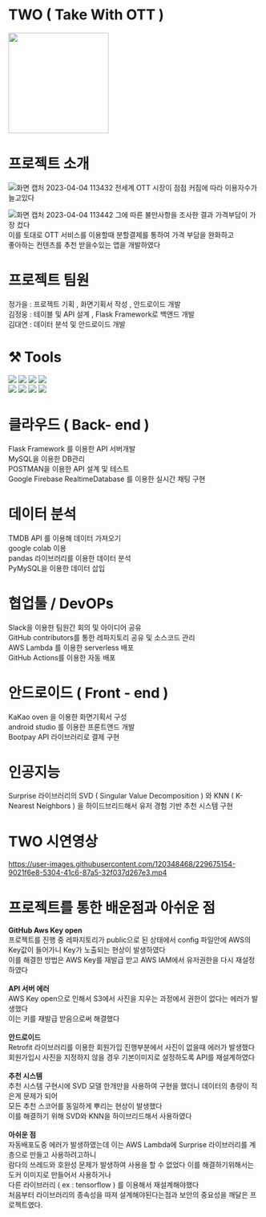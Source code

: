 # TWO ( Take With OTT )
<img src="https://user-images.githubusercontent.com/120348468/229669605-f752d0ff-0600-4683-af86-14b7011a9e12.png" width="200" height="200"/>

# 프로젝트 소개
![화면 캡처 2023-04-04 113432](https://user-images.githubusercontent.com/120348468/229672009-8f68a0f8-79fe-4d63-a3df-c5a8bb7a76c9.png)
전세계 OTT 시장이 점점 커짐에 따라 이용자수가 늘고있다


![화면 캡처 2023-04-04 113442](https://user-images.githubusercontent.com/120348468/229672111-89462ed7-7613-4142-8f6a-d89cb8c2d5ed.png)
그에 따른 불만사항을 조사한 결과 가격부담이 가장 컸다 <br/> 이를 토대로 OTT 서비스를 이용할때 분할결제를 통하여 가격 부담을 완화하고 <br/>  좋아하는 컨텐츠를 추천 받을수있는 앱을 개발하였다

# 프로젝트 팀원
정가을 :  프로젝트 기획 , 화면기획서 작성 , 안드로이드 개발 <br/>
김정웅 :  테이블 및 API 설계 , Flask Framework로 백앤드 개발 <br/>
김대연 :  데이터 분석 및 안드로이드 개발 <br/>

# ⚒️ Tools
<img src="https://img.shields.io/badge/Github-181717?style=for-the-badge&logo=GitHub&logoColor=white"/> <img src="https://img.shields.io/badge/Slack-4A154B?style=for-the-badge&logo=Slack&logoColor=white"> <img src="https://img.shields.io/badge/Visual Studio Code-007ACC?style=for-the-badge&logo=Visual Studio Code&logoColor=white"/> <img src="https://img.shields.io/badge/Jupyter notebook-F37626?style=for-the-badge&logo=Jupyter&logoColor=white"/><br/><img src="https://img.shields.io/badge/Amazon AWS-232F3E?style=for-the-badge&logo=Amazon AWS&logoColor=white"/>  <img src="https://img.shields.io/badge/Android-3DDC84?style=for-the-badge&logo=Android&logoColor=white"> <img src="https://img.shields.io/badge/Postman-FF6C37?style=for-the-badge&logo=Postman&logoColor=white"> <img src="https://img.shields.io/badge/Google Colab-F9AB00?style=for-the-badge&logo=Google Colab&logoColor=white">

# 클라우드 ( Back- end )
Flask Framework 를 이용한 API 서버개발 <br/> MySQL을 이용한 DB관리 <br/> POSTMAN을 이용한 API 설계 및 테스트 <br/> Google Firebase RealtimeDatabase 를 이용한 실시간 채팅 구현

# 데이터 분석
TMDB API 를 이용해 데이터 가져오기 <br/> google colab 이용 <br/> pandas 라이브러리를 이용한 데이터 분석 <br/> PyMySQL을 이용한 데이터 삽입

# 협업툴 / DevOPs
Slack을 이용한 팀원간 회의 및 아이디어 공유 <br/> GitHub contributors를 통한 레파지토리 공유 및 소스코드 관리 <br/> AWS Lambda 를 이용한 serverless 배포 <br/> GitHub Actions를 이용한 자동 배포

# 안드로이드 ( Front - end )
KaKao oven 을 이용한 화면기획서 구성 <br/> android studio 를 이용한 프론트앤드 개발 <br/> Bootpay API 라이브러리로 결제 구현

# 인공지능 
Surprise 라이브러리의 SVD ( Singular Value Decomposition ) 와 KNN ( K-Nearest Neighbors ) 을 하이드브리드해서 유저 경험 기반 추천 시스템 구현

# TWO 시연영상
https://user-images.githubusercontent.com/120348468/229675154-9021f6e8-5304-41c6-87a5-32f037d267e3.mp4

# 프로젝트를 통한 배운점과 아쉬운 점
**GitHub Aws Key open** <br/>
프로젝트를 진행 중 레파지토리가 public으로 된 상태에서 config 파일안에 AWS의 Key값이 들어가니 Key가 노출되는 현상이 발생하였다 <br/> 이를 해결한 방법은 AWS Key를 재발급 받고 AWS IAM에서 유저권한을 다시 재설정 하였다 <br/> <br/>
**API 서버 에러** <br/>
AWS Key open으로 인해서 S3에서 사진을 지우는 과정에서 권한이 없다는 에러가 발생했다 <br/> 이는 키를 재발급 받음으로써 해결했다 <br/> <br/>
**안드로이드** <br/>
Retrofit 라이브러리를 이용한 회원가입 진행부분에서 사진이 없을때 에러가 발생했다 <br/> 회원가입시 사진을 지정하지 않을 경우 기본이미지로 설정하도록 API를 재설계하였다 <br/> <br/>
**추천 시스템** <br/>
추천 시스템 구현시에 SVD 모델 한개만을 사용하여 구현을 했더니 데이터의 총량이 적은게 문제가 되어 <br/> 모든 추천 스코어를 동일하게 뿌리는 현상이 발생했다 <br/> 
이를 해결하기 위해 SVD와 KNN을 하이브리드해서 사용하였다 <br/> <br/>
**아쉬운 점** <br/>
자동배포도중 에러가 발생하였는데 이는 AWS Lambda에 Surprise 라이브러리를 계층으로 만들고 사용하려고하니 <br/>
람다의 쓰레드와 호완성 문제가 발생하여 사용을 할 수 없었다 이를 해결하기위해서는 도커 이미지로 만들어서 사용하거나 <br/>
다른 라이브러리 ( ex : tensorflow ) 를 이용해서 재설계해야했다 <br/>
처음부터 라이브러리의 종속성을 따져 설계해야된다는점과 보안의 중요성을 깨달은 프로젝트였다.
